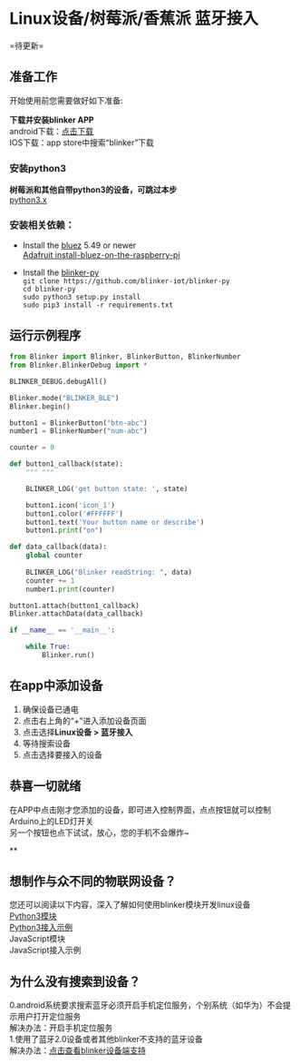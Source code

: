 # Linux设备/树莓派/香蕉派 蓝牙接入  
=待更新=  

## 准备工作
开始使用前您需要做好如下准备:  

**下载并安装blinker APP**  
android下载：[点击下载](https://github.com/blinker-iot/app-release/releases)  
IOS下载：app store中搜索“blinker”下载  

### 安装python3  
**树莓派和其他自带python3的设备，可跳过本步**  
[python3.x](https://www.python.org/downloads/)  

### 安装相关依赖：
* Install the [bluez](http://www.bluez.org/) 5.49 or newer  
[Adafruit install-bluez-on-the-raspberry-pi](https://learn.adafruit.com/install-bluez-on-the-raspberry-pi/installation)  

* Install the [blinker-py](https://github.com/blinker-iot/blinker-py)  
`git clone https://github.com/blinker-iot/blinker-py`  
`cd blinker-py`  
`sudo python3 setup.py install`  
`sudo pip3 install -r requirements.txt`     

## 运行示例程序

```python
from Blinker import Blinker, BlinkerButton, BlinkerNumber  
from Blinker.BlinkerDebug import *

BLINKER_DEBUG.debugAll()

Blinker.mode("BLINKER_BLE")
Blinker.begin()

button1 = BlinkerButton("btn-abc")
number1 = BlinkerNumber("num-abc")

counter = 0

def button1_callback(state):
    """ """

    BLINKER_LOG('get button state: ', state)

    button1.icon('icon_1')
    button1.color('#FFFFFF')
    button1.text('Your button name or describe')
    button1.print("on")

def data_callback(data):
    global counter
    
    BLINKER_LOG("Blinker readString: ", data)
    counter += 1
    number1.print(counter)

button1.attach(button1_callback)
Blinker.attachData(data_callback)

if __name__ == '__main__':

    while True:
        Blinker.run()

```

## 在app中添加设备  
1. 确保设备已通电  
2. 点击右上角的“+”进入添加设备页面
3. 点击选择**Linux设备 > 蓝牙接入**  
4. 等待搜索设备  
5. 点击选择要接入的设备  


## 恭喜一切就绪  
在APP中点击刚才您添加的设备，即可进入控制界面，点点按钮就可以控制Arduino上的LED灯开关  
另一个按钮也点下试试，放心，您的手机不会爆炸~  
  
**
## 想制作与众不同的物联网设备？  

您还可以阅读以下内容，深入了解如何使用blinker模块开发linux设备  
[Python3模块](https://github.com/blinker-iot/blinker-py)  
[Python3接入示例](https://github.com/blinker-iot/blinker-py/tree/master/example)  
JavaScript模块  
JavaScript接入示例  


## 为什么没有搜索到设备？  
0.android系统要求搜索蓝牙必须开启手机定位服务，个别系统（如华为）不会提示用户打开定位服务  
解决办法：开启手机定位服务  
1.使用了蓝牙2.0设备或者其他blinker不支持的蓝牙设备  
解决办法：[点击查看blinker设备端支持](?file=003-硬件开发/01-设备端支持 "设备端支持")  

